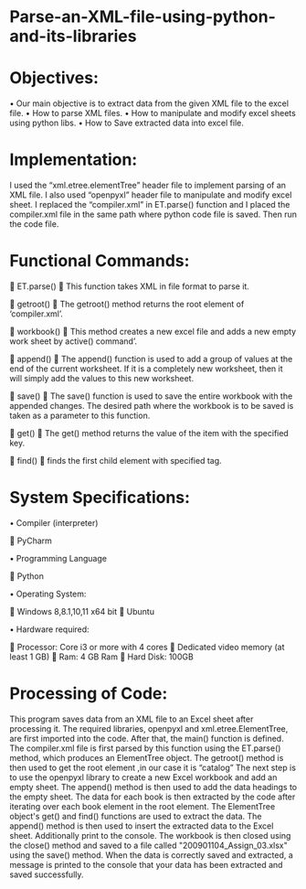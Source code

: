 # Parse-an-XML-file-using-python-and-its-libraries
# Objectives: 
 		
•	Our main objective is to extract data from the given XML file to the excel file.
•	How to parse XML files.
•	How to manipulate and modify excel sheets using python libs.
•	How to Save extracted data into excel file.
# Implementation:

I used the “xml.etree.elementTree” header file to implement parsing of an XML file. I also used “openpyxl” header file to manipulate and modify excel sheet. I replaced the “compiler.xml” in ET.parse() function and I placed the compiler.xml file in the same path where  python code file is saved. Then run the code file.

# Functional Commands:

	ET.parse()
	This function takes XML in file format to parse it.

	getroot()
	The getroot() method returns the root element of ‘compiler.xml’.

	workbook()
	This method creates a new excel file and adds a new empty work sheet by active() command’.

	append()
	The append() function is used to add a group of values at the end of the current worksheet. If it is a completely new worksheet, then it will simply add the values to this new worksheet.

	save()
	The save() function is used to save the entire workbook with the appended changes. The desired path where the workbook is to be saved is taken as a parameter to this function.
	
	get()
	The get() method returns the value of the item with the specified key.

	find()
	finds the first child element with specified tag.

# System Specifications:

•	Compiler (interpreter)

	PyCharm

•	Programming Language

	Python

•	Operating System:

	Windows 8,8.1,10,11 x64 bit
	Ubuntu

•	Hardware required:

	Processor: Core i3 or more with 4 cores 
	Dedicated video memory (at least 1 GB)
	Ram: 4 GB Ram
	Hard Disk: 100GB
# Processing of Code:

This program saves data from an XML file to an Excel sheet after processing it. The required libraries, openpyxl and xml.etree.ElementTree, are first imported into the code.
After that, the main() function is defined. The compiler.xml file is first parsed by this function using the ET.parse() method, which produces an ElementTree object. The getroot() method is then used to get the root element ,in our case it is “catalog”
The next step is to use the openpyxl library to create a new Excel workbook and add an empty sheet. The append() method is then used to add the data headings to the empty sheet. The data for each book is then extracted by the code after iterating over each book element in the root element. The ElementTree object's get() and find() functions are used to extract the data. The append() method is then used to insert the extracted data to the Excel sheet. Additionally print to the console. The workbook is then closed using the close() method and saved to a file called "200901104_Assign_03.xlsx" using the save() method. When the data is correctly saved and extracted, a message is printed to the console that your data has been extracted and saved successfully.
